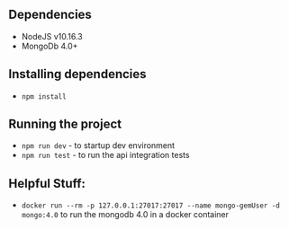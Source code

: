 ## Dependencies
 - NodeJS v10.16.3
 - MongoDb 4.0+

## Installing dependencies
 - `npm install`

## Running the project
 - `npm run dev` - to startup dev environment
 - `npm run test` - to run the api integration tests

## Helpful Stuff:
- `docker run --rm -p 127.0.0.1:27017:27017 --name mongo-gemUser -d mongo:4.0` to run the mongodb 4.0 in a docker container